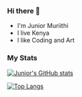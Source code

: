 ### Hi there 🐶
- I'm Junior Muriithi
- I live Kenya
- I like Coding and Art

### My Stats
[![Junior's GitHub stats](https://github-readme-stats.vercel.app/api?username=MeJuniorW&theme=merko&show_icons=true&hide_title=true)](https://github.com/MeJuniorW/github-readme-stats)

[![Top Langs](https://github-readme-stats.vercel.app/api/top-langs/?username=MeJuniorW&theme=merko&show_icons=true)](https://github.com/anuraghazra/github-readme-stats)
